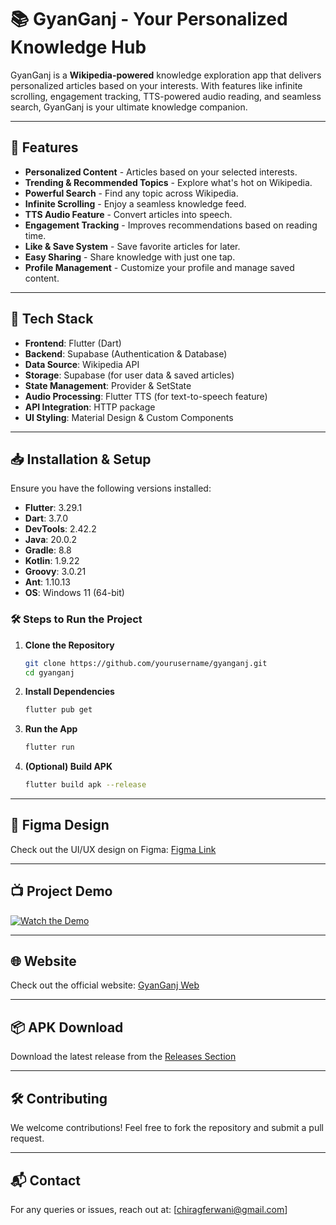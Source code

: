 # 📚 GyanGanj - Your Personalized Knowledge Hub

GyanGanj is a **Wikipedia-powered** knowledge exploration app that delivers personalized articles based on your interests. With features like infinite scrolling, engagement tracking, TTS-powered audio reading, and seamless search, GyanGanj is your ultimate knowledge companion.

---

## 🚀 Features

- **Personalized Content** - Articles based on your selected interests.
- **Trending & Recommended Topics** - Explore what's hot on Wikipedia.
- **Powerful Search** - Find any topic across Wikipedia.
- **Infinite Scrolling** - Enjoy a seamless knowledge feed.
- **TTS Audio Feature** - Convert articles into speech.
- **Engagement Tracking** - Improves recommendations based on reading time.
- **Like & Save System** - Save favorite articles for later.
- **Easy Sharing** - Share knowledge with just one tap.
- **Profile Management** - Customize your profile and manage saved content.

---

## 🔧 Tech Stack

- **Frontend**: Flutter (Dart)
- **Backend**: Supabase (Authentication & Database)
- **Data Source**: Wikipedia API
- **Storage**: Supabase (for user data & saved articles)
- **State Management**: Provider & SetState
- **Audio Processing**: Flutter TTS (for text-to-speech feature)
- **API Integration**: HTTP package
- **UI Styling**: Material Design & Custom Components

---

## 📥 Installation & Setup

Ensure you have the following versions installed:

- **Flutter**: 3.29.1
- **Dart**: 3.7.0
- **DevTools**: 2.42.2
- **Java**: 20.0.2
- **Gradle**: 8.8
- **Kotlin**: 1.9.22
- **Groovy**: 3.0.21
- **Ant**: 1.10.13
- **OS**: Windows 11 (64-bit)

### 🛠️ Steps to Run the Project

1. **Clone the Repository**
   ```sh
   git clone https://github.com/yourusername/gyanganj.git
   cd gyanganj
   ```

2. **Install Dependencies**
   ```sh
   flutter pub get
   ```

3. **Run the App**
   ```sh
   flutter run
   ```

4. **(Optional) Build APK**
   ```sh
   flutter build apk --release
   ```

---

## 🎨 Figma Design
Check out the UI/UX design on Figma: [Figma Link](https://www.figma.com/design/mU9wC1wC8Iau85Q0CB2Ao1/GyanGanj-Mobile-App?m=auto&t=wQlKHIEj0zDYjMsh-1)

---


## 📺 Project Demo

[![Watch the Demo](https://img.youtube.com/vi/YOUR_VIDEO_ID/maxresdefault.jpg)](https://www.youtube.com/watch?v=YOUR_VIDEO_ID)

---

## 🌐 Website

Check out the official website: [GyanGanj Web](https://gyanganj-web.vercel.app/)

---

## 📦 APK Download

Download the latest release from the [Releases Section](https://github.com/chiragferwani/gyanganj/releases)

---

## 🛠️ Contributing

We welcome contributions! Feel free to fork the repository and submit a pull request.

---

## 📬 Contact

For any queries or issues, reach out at: [chiragferwani@gmail.com]
